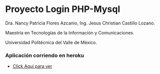 # Proyecto Login PHP-Mysql
Dra. Nancy Patricia Flores Azcanio, Ing. Jesus Christian Castillo Lozano.  

Maestría en Tecnologías de la Información y Comunicaciones.

Universidad Politécnica del Valle de México.


### Aplicación corriendo en heroku
* [Click Aquí para ver](https://powlogin.herokuapp.com/index.php)